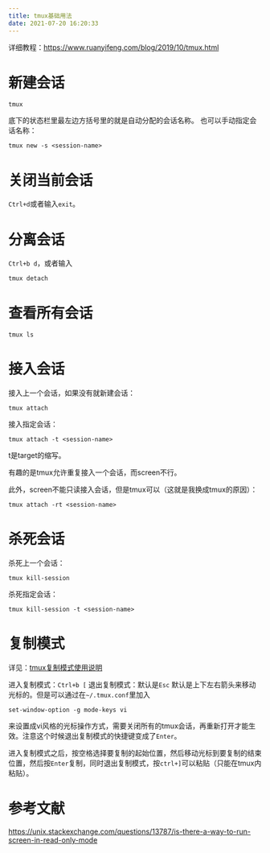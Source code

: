 ```yaml
---
title: tmux基础用法
date: 2021-07-20 16:20:33
---
```


详细教程：<https://www.ruanyifeng.com/blog/2019/10/tmux.html>

# 新建会话
```shell
tmux
```
底下的状态栏里最左边方括号里的就是自动分配的会话名称。
也可以手动指定会话名称：
```shell
tmux new -s <session-name>
```

# 关闭当前会话
`Ctrl+d`或者输入`exit`。

# 分离会话
`Ctrl+b d`，或者输入
```shell
tmux detach
```

# 查看所有会话
```shell
tmux ls
```

# 接入会话
接入上一个会话，如果没有就新建会话：
```shell
tmux attach
```

接入指定会话：
```shell
tmux attach -t <session-name>
```

t是target的缩写。

有趣的是tmux允许重复接入一个会话，而screen不行。

此外，screen不能只读接入会话，但是tmux可以（这就是我换成tmux的原因）：
```shell
tmux attach -rt <session-name>
```

# 杀死会话
杀死上一个会话：
```shell
tmux kill-session
```
杀死指定会话：
```shell
tmux kill-session -t <session-name>
```

# 复制模式
详见：[tmux复制模式使用说明](https://blog.csdn.net/yangzhongxuan/article/details/6890232)

进入复制模式：`Ctrl+b [`
退出复制模式：默认是`Esc`
默认是上下左右箭头来移动光标的。但是可以通过在`~/.tmux.conf`里加入
```shell
set-window-option -g mode-keys vi
```
来设置成vi风格的光标操作方式，需要关闭所有的tmux会话，再重新打开才能生效。注意这个时候退出复制模式的快捷键变成了`Enter`。

进入复制模式之后，按空格选择要复制的起始位置，然后移动光标到要复制的结束位置，然后按`Enter`复制，同时退出复制模式，按`ctrl+]`可以粘贴（只能在tmux内粘贴）。

# 参考文献
<https://unix.stackexchange.com/questions/13787/is-there-a-way-to-run-screen-in-read-only-mode>
